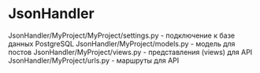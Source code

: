 # JsonHandler
JsonHandler/MyProject/MyProject/settings.py - подключение к базе данных PostgreSQL
JsonHandler/MyProject/models.py - модель для постов
JsonHandler/MyProject/views.py  - представления (views) для API
JsonHandler/MyProject/urls.py   - маршруты для API